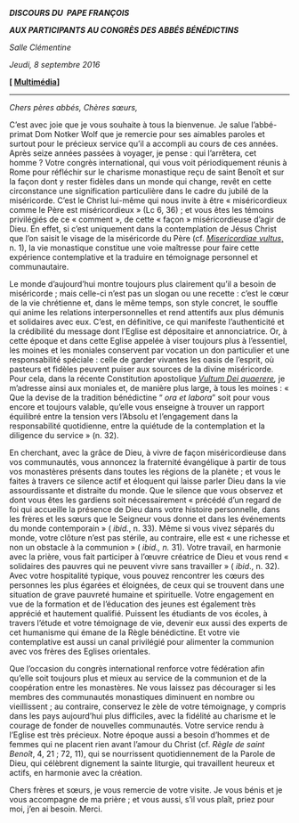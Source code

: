 ***DISCOURS DU  PAPE FRANÇOIS***

***AUX PARTICIPANTS AU CONGRÈS DES ABBÉS BÉNÉDICTINS***

*Salle Clémentine*

*Jeudi, 8 septembre 2016*

**[ [Multimédia](http://w2.vatican.va/content/francesco/it/events/event.dir.html/content/vaticanevents/fr/2016/9/8/abatibenedettini.html)]**

* * *

*Chers pères abbés, Chères sœurs,*

C’est avec joie que je vous souhaite à tous la bienvenue. Je salue l’abbé- primat Dom Notker Wolf que je remercie pour ses aimables paroles et surtout pour le précieux service qu’il a accompli au cours de ces années. Après seize années passées à voyager, je pense : qui l’arrêtera, cet homme ? Votre congrès international, qui vous voit périodiquement réunis à Rome pour réfléchir sur le charisme monastique reçu de saint Benoît et sur la façon dont y rester fidèles dans un monde qui change, revêt en cette circonstance une signification particulière dans le cadre du jubilé de la miséricorde. C’est le Christ lui-même qui nous invite à être « miséricordieux comme le Père est miséricordieux » (Lc 6, 36) ; et vous êtes les témoins privilégiés de ce « comment », de cette « façon » miséricordieuse d’agir de Dieu. En effet, si c’est uniquement dans la contemplation de Jésus Christ que l’on saisit le visage de la miséricorde du Père (cf. [*Misericordiae vultus*,](/content/francesco/fr/apost_letters/documents/papa-francesco_bolla_20150411_misericordiae-vultus.html) n. 1), la vie monastique constitue une voie maîtresse pour faire cette expérience contemplative et la traduire en témoignage personnel et communautaire.

Le monde d’aujourd’hui montre toujours plus clairement qu’il a besoin de miséricorde ; mais celle-ci n’est pas un slogan ou une recette : c’est le cœur de la vie chrétienne et, dans le même temps, son style concret, le souffle qui anime les relations interpersonnelles et rend attentifs aux plus démunis et solidaires avec eux. C’est, en définitive, ce qui manifeste l’authenticité et la crédibilité du message dont l’Eglise est dépositaire et annonciatrice. Or, à cette époque et dans cette Eglise appelée à viser toujours plus à l’essentiel, les moines et les moniales conservent par vocation un don particulier et une responsabilité spéciale : celle de garder vivantes les oasis de l’esprit, où pasteurs et fidèles peuvent puiser aux sources de la divine miséricorde. Pour cela, dans la récente Constitution apostolique *[Vultum Dei quaerere](/content/francesco/fr/apost_constitutions/documents/papa-francesco_costituzione-ap_20160629_vultum-dei-quaerere.html),* je m’adresse ainsi aux moniales et, de manière plus large, à tous les moines : « Que la devise de la tradition bénédictine “ *ora et labora*” soit pour vous encore et toujours valable, qu’elle vous enseigne à trouver un rapport équilibré entre la tension vers l’Absolu et l’engagement dans la responsabilité quotidienne, entre la quiétude de la contemplation et la diligence du service » (n. 32).

En cherchant, avec la grâce de Dieu, à vivre de façon miséricordieuse dans vos communautés, vous annoncez la fraternité évangélique à partir de tous vos monastères présents dans toutes les régions de la planète ; et vous le faites à travers ce silence actif et éloquent qui laisse parler Dieu dans la vie assourdissante et distraite du monde. Que le silence que vous observez et dont vous êtes les gardiens soit nécessairement « précédé d’un regard de foi qui accueille la présence de Dieu dans votre histoire personnelle, dans les frères et les sœurs que le Seigneur vous donne et dans les événements du monde contemporain » ( *ibid.*, n. 33). Même si vous vivez séparés du monde, votre clôture n’est pas stérile, au contraire, elle est « une richesse et non un obstacle à la communion » ( *ibid., n.* 31). Votre travail, en harmonie avec la prière, vous fait participer à l’œuvre créatrice de Dieu et vous rend « solidaires des pauvres qui ne peuvent vivre sans travailler » ( *ibid*., n. 32). Avec votre hospitalité typique, vous pouvez rencontrer les cœurs des personnes les plus égarées et éloignées, de ceux qui se trouvent dans une situation de grave pauvreté humaine et spirituelle. Votre engagement en vue de la formation et de l’éducation des jeunes est également très apprécié et hautement qualifié. Puissent les étudiants de vos écoles, à travers l’étude et votre témoignage de vie, devenir eux aussi des experts de cet humanisme qui émane de la Règle bénédictine. Et votre vie contemplative est aussi un canal privilégié pour alimenter la communion avec vos frères des Eglises orientales.

Que l’occasion du congrès international renforce votre fédération afin qu’elle soit toujours plus et mieux au service de la communion et de la coopération entre les monastères. Ne vous laissez pas décourager si les membres des communautés monastiques diminuent en nombre ou vieillissent ; au contraire, conservez le zèle de votre témoignage, y compris dans les pays aujourd’hui plus difficiles, avec la fidélité au charisme et le courage de fonder de nouvelles communautés. Votre service rendu à l’Eglise est très précieux. Notre époque aussi a besoin d’hommes et de femmes qui ne placent rien avant l’amour du Christ (cf. *Règle de saint Benoît*, 4, 21 ; 72, 11), qui se nourrissent quotidiennement de la Parole de Dieu, qui célèbrent dignement la sainte liturgie, qui travaillent heureux et actifs, en harmonie avec la création.

Chers frères et sœurs, je vous remercie de votre visite. Je vous bénis et je vous accompagne de ma prière ; et vous aussi, s’il vous plaît, priez pour moi, j’en ai besoin. Merci.